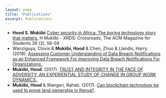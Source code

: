```yaml
---
layout: page
title: "Publications"
excerpt: Publications
---
```

- __Hood S. Mukiibi__ [Cyber security in Africa: The boring technology story that matters.](https://dl.acm.org/doi/abs/10.1145/3368077) H Mukiibi - XRDS: Crossroads, The ACM Magazine for Students 26 (2), 56-59
- Wanziguya, Clovis & __Mukiibi, Hood__ & Chen, Zhuo & Llandis, Harry. (2018). [Assessing Customer Understanding of Data Breach Notifications as an Enhanced Framework For Improving Data Breach Notifications For Organizations.](http://dx.doi.org/10.13140/RG.2.2.36561.43369).
- __Mukiibi, Hood__. (2017). [TRUST AND INTEGRITY IN THE FACE OF ADVERSITY: AN EXPERIENTIAL STUDY OF CHANGE IN GROUP WORK DYNAMICS.](http://dx.doi.org/10.13140/RG.2.2.35078.06728).
- __Mukiibi, Hood__ & Wangari, Rahab. (2017). [Can blockchain technology be used to prove land ownership in Kenya?](http://dx.doi.org/10.13140/RG.2.2.29226.41929).
